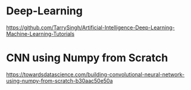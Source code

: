 # Deep-Learning  

https://github.com/TarrySingh/Artificial-Intelligence-Deep-Learning-Machine-Learning-Tutorials  


# CNN using Numpy from Scratch  
https://towardsdatascience.com/building-convolutional-neural-network-using-numpy-from-scratch-b30aac50e50a  
